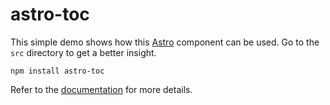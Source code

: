 # astro-toc

This simple demo shows how this [Astro](https://astro.build) component can be used. Go to the `src` directory to get a better insight.

```
npm install astro-toc
```

Refer to the [documentation](https://github.com/theisel/astro-toc/blob/main/packages/astro-toc/README.md) for more details.
